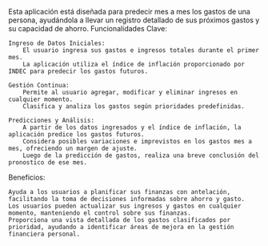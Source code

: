 Esta aplicación está diseñada para predecir mes a mes los gastos de una persona, ayudándola a llevar un registro detallado de sus próximos gastos y su capacidad de ahorro.
Funcionalidades Clave:

    Ingreso de Datos Iniciales:
        El usuario ingresa sus gastos e ingresos totales durante el primer mes.
        La aplicación utiliza el índice de inflación proporcionado por INDEC para predecir los gastos futuros.

    Gestión Continua:
        Permite al usuario agregar, modificar y eliminar ingresos en cualquier momento.
        Clasifica y analiza los gastos según prioridades predefinidas.

    Predicciones y Análisis:
        A partir de los datos ingresados y el índice de inflación, la aplicación predice los gastos futuros.
        Considera posibles variaciones e imprevistos en los gastos mes a mes, ofreciendo un margen de ajuste.
        Luego de la predicción de gastos, realiza una breve conclusión del pronostico de ese mes.

Beneficios:

    Ayuda a los usuarios a planificar sus finanzas con antelación, facilitando la toma de decisiones informadas sobre ahorro y gasto.
    Los usuarios pueden actualizar sus ingresos y gastos en cualquier momento, manteniendo el control sobre sus finanzas.
    Proporciona una vista detallada de los gastos clasificados por prioridad, ayudando a identificar áreas de mejora en la gestión financiera personal.